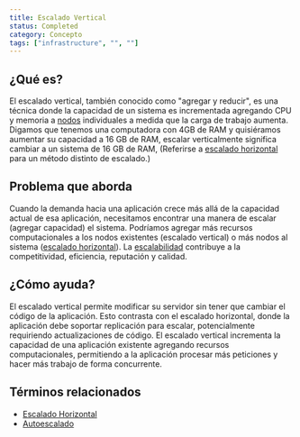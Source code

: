 ```yaml
---
title: Escalado Vertical
status: Completed
category: Concepto
tags: ["infrastructure", "", ""]
---
```


## ¿Qué es?

El escalado vertical, también conocido como "agregar y reducir", es una técnica donde
la capacidad de un sistema es incrementada agregando CPU y memoria a [nodos](/es/nodes/) individuales a medida que la carga de trabajo aumenta.
Digamos que tenemos una computadora con 4GB de RAM y quisiéramos aumentar su capacidad a 16 GB de RAM,
escalar verticalmente significa cambiar a un sistema de 16 GB de RAM,
(Referirse a [escalado horizontal](/es/horizontal-scaling/) para un método distinto de escalado.)

## Problema que aborda

Cuando la demanda hacia una aplicación crece más allá de la capacidad actual de esa aplicación,
necesitamos encontrar una manera de escalar (agregar capacidad) el sistema.
Podríamos agregar más recursos computacionales a los nodos existentes (escalado vertical)
o más nodos al sistema ([escalado horizontal](/es/horizontal-scaling/)).
La [escalabilidad](/es/scalability/) contribuye a la competitividad, eficiencia, reputación y calidad.

## ¿Cómo ayuda?

El escalado vertical permite modificar su servidor sin tener que cambiar el código de la aplicación.
Esto contrasta con el escalado horizontal, donde la aplicación debe soportar replicación para escalar, potencialmente requiriendo actualizaciones de código.
El escalado vertical incrementa la capacidad de una aplicación existente
agregando recursos computacionales, permitiendo a la aplicación procesar más peticiones y hacer más trabajo de forma concurrente.

## Términos relacionados

* [Escalado Horizontal](/es/horizontal-scaling/)
* [Autoescalado](/es/auto-scaling/)